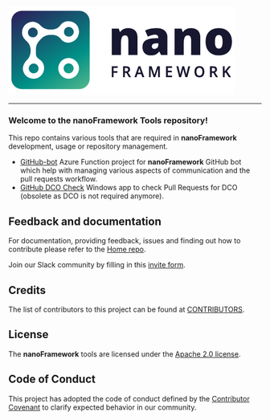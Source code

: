 ![nanoFramework logo](https://github.com/nanoframework/Home/blob/master/resources/logo/nanoFramework-repo-logo.png)

-----

### Welcome to the **nanoFramework** Tools repository!

This repo contains various tools that are required in **nanoFramework** development, usage or repository management.


* [GitHub-bot](AzureFunction-github-bot) Azure Function project for **nanoFramework** GitHub bot which help with managing various aspects of communication and the pull requests workflow.
* [GitHub DCO Check](GitHubDcoCheck) Windows app to check Pull Requests for DCO (obsolete as DCO is not required anymore).


## Feedback and documentation

For documentation, providing feedback, issues and finding out how to contribute please refer to the [Home repo](https://github.com/nanoframework/Home).

Join our Slack community by filling in this [invite form](https://nanoframework.wordpress.com/slack-invite-form/).


## Credits

The list of contributors to this project can be found at [CONTRIBUTORS](https://github.com/nanoframework/Home/blob/master/CONTRIBUTORS.md).


## License

The **nanoFramework** tools are licensed under the [Apache 2.0 license](http://www.apache.org/licenses/LICENSE-2.0).


## Code of Conduct
This project has adopted the code of conduct defined by the [Contributor Covenant](http://contributor-covenant.org/)
to clarify expected behavior in our community.
